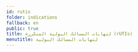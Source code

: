 ```yaml
---
id: rutis
folder: indications
fallback: en
public: true
title: لتهابات المسالك البولية المتكررة (rUTIs)
menutitle: لتهابات المسالك البولية
---
```

